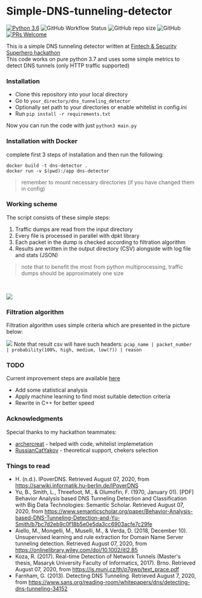 # Simple-DNS-tunneling-detector
[![Python 3.6](https://img.shields.io/badge/python-3.7-blue.svg)](https://www.python.org/downloads/release/python-370/)
![GitHub Workflow Status](https://img.shields.io/github/workflow/status/leshark/Simple-DNS-tunneling-detector/Python%20application)
![GitHub repo size](https://img.shields.io/github/repo-size/leshark/Simple-DNS-tunneling-detector)
![GitHub](https://img.shields.io/github/license/leshark/Simple-DNS-tunneling-detector)
[![PRs Welcome](https://img.shields.io/badge/PRs-welcome-brightgreen.svg?style=flat)](http://makeapullrequest.com)

This is a simple DNS tunneling detector written at [Fintech & Security Superhero hackathon](https://dshkazan.ru/finsec)
<br>
This code works on pure python 3.7 and uses some simple metrics to detect DNS tunnels (only HTTP traffic supported)

### Installation
* Clone this repository into your local directory
* Go to `your_directory/dns_tunneling_detector`
* Optionally set path to your directories or enable whitelist in config.ini
* Run `pip install -r requirements.txt`

Now you can run the code with just `python3 main.py`

### Installation with Docker
complete first 3 steps of installation and then run the following:
```
docker build -t dns-detector .
docker run -v $(pwd):/app dns-detector
```
> remember to mount necessary directories (if you have changed them in config)

### Working scheme
The script consists of these simple steps:
1. Traffic dumps are read from the input directory
2. Every file is processed in parallel with dpkt library
3. Each packet in the dump is checked according to filtration algorithm
4. Results are written in the output directory (CSV) alongside with log file and stats (JSON)

> note that to benefit the most from python multiprocessing, traffic dumps 
> should be approximately one size 
<br>

![](https://storage.geekclass.ru/images/21abe9fb-aaf0-4523-882f-4dd06c803da2.png)

### Filtration algorithm
Filtration algorithm uses simple criteria which are presented in the picture below:

![](https://storage.geekclass.ru/images/b6e0eea7-5a92-431d-bfa9-4ca1e451b71e.png)
Note that result csv will have such headers:
`pcap_name | packet_number | probability(100%, high, medium, low(?)) | reason`

### TODO
Current improvement steps are available [here](https://github.com/leshark/Simple-DNS-tunneling-detector/projects/1)
* Add some statistical analysis
* Apply machine learning to find most suitable detection criteria
* Rewrite in C++ for better speed

### Acknowledgments
Special thanks to my hackathon teammates:
* [archercreat](https://github.com/archercreat) - helped with code, whitelist implemetation
* [RussianCatYakov](https://github.com/RussianCatYakov) - theoretical support, chekers selection

### Things to read 
* H. (n.d.). IPoverDNS. Retrieved August 07, 2020, from https://sarwiki.informatik.hu-berlin.de/IPoverDNS
* Yu, B., Smith, L., Threefoot, M., & Olumofin, F. (1970, January 01). [PDF] Behavior Analysis based DNS Tunneling Detection and Classification with Big Data Technologies: Semantic Scholar. Retrieved August 07, 2020, from https://www.semanticscholar.org/paper/Behavior-Analysis-based-DNS-Tunneling-Detection-and-Yu-Smith/b7bc7d2eb9c0f18b5e0e5da3cc6903acfe7c29fe
* Aiello, M., Mongelli, M., Muselli, M., & Verda, D. (2018, December 10). Unsupervised learning and rule extraction for Domain Name Server tunneling detection. Retrieved August 07, 2020, from https://onlinelibrary.wiley.com/doi/10.1002/itl2.85
* Koza, R. (2017). Real-time Detection of Network Tunnels (Master's thesis, Masaryk University Faculty of Informatics, 2017). Brno. Retrieved August 07, 2020, from https://is.muni.cz/th/p7gwp/text_prace.pdf
* Farnham, G. (2013). Detecting DNS Tunneling. Retrieved August 7, 2020, from https://www.sans.org/reading-room/whitepapers/dns/detecting-dns-tunneling-34152
